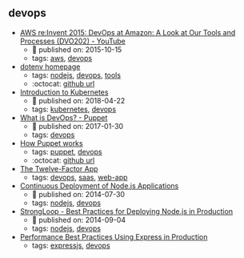 devops 
---
* [AWS re:Invent 2015: DevOps at Amazon: A Look at Our Tools and Processes (DVO202) - YouTube](https://www.youtube.com/watch?v=esEFaY0FDKc)
    * :calendar: published on: 2015-10-15
    * tags: [aws](../tags/aws.md), [devops](../tags/devops.md)
* [dotenv homepage](https://github.com/motdotla/dotenv)
    * tags: [nodejs](../tags/nodejs.md), [devops](../tags/devops.md), [tools](../tags/tools.md)
    * :octocat: [github url](https://github.com/motdotla/dotenv)
* [Introduction to Kubernetes](http://www.baeldung.com/kubernetes)
    * :calendar: published on: 2018-04-22
    * tags: [kubernetes](../tags/kubernetes.md), [devops](../tags/devops.md)
* [What is DevOps? - Puppet](https://puppet.com/blog/what-is-devops)
    * :calendar: published on: 2017-01-30
    * tags: [devops](../tags/devops.md)
* [How Puppet works ](https://puppet.com/products/how-puppet-works)
    * tags: [puppet](../tags/puppet.md), [devops](../tags/devops.md)
    * :octocat: [github url](https://github.com/puppetlabs/puppet)
* [The Twelve-Factor App ](https://12factor.net/)
    * tags: [devops](../tags/devops.md), [saas](../tags/saas.md), [web-app](../tags/web-app.md)
* [Continuous Deployment of Node.js Applications](https://blog.risingstack.com/continuous-deployment-of-node-js-applications/)
    * :calendar: published on: 2014-07-30
    * tags: [nodejs](../tags/nodejs.md), [devops](../tags/devops.md)
* [StrongLoop - Best Practices for Deploying Node.js in Production ](https://strongloop.com/strongblog/node-js-deploy-production-best-practice/)
    * :calendar: published on: 2014-09-04
    * tags: [nodejs](../tags/nodejs.md), [devops](../tags/devops.md)
* [Performance Best Practices Using Express in Production](https://expressjs.com/en/advanced/best-practice-performance.html)
    * tags: [expressjs](../tags/expressjs.md), [devops](../tags/devops.md)
